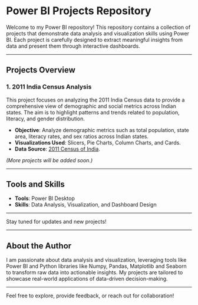 # Power BI Projects Repository

Welcome to my Power BI repository! This repository contains a collection of projects that demonstrate data analysis and visualization skills using Power BI. Each project is carefully designed to extract meaningful insights from data and present them through interactive dashboards.

---

## Projects Overview

### 1. **2011 India Census Analysis**
This project focuses on analyzing the 2011 India Census data to provide a comprehensive view of demographic and social metrics across Indian states. The aim is to highlight patterns and trends related to population, literacy, and gender distribution.

- **Objective**: Analyze demographic metrics such as total population, state area, literacy rates, and sex ratios across Indian states.
- **Visualizations Used**: Slicers, Pie Charts, Column Charts, and Cards.
- **Data Source**: [2011 Census of India](https://www.kaggle.com/datasets/themrityunjaypathak/2011-census-of-india/data).

*(More projects will be added soon.)*

---

## Tools and Skills
- **Tools**: Power BI Desktop
- **Skills**: Data Analysis, Visualization, and Dashboard Design

---

Stay tuned for updates and new projects!

---

## About the Author
I am passionate about data analysis and visualization, leveraging tools like Power BI and Python libraries like Numpy, Pandas, Matplotlib and Seaborn to transform raw data into actionable insights. My projects are tailored to showcase real-world applications of data-driven decision-making.

---

Feel free to explore, provide feedback, or reach out for collaboration!
